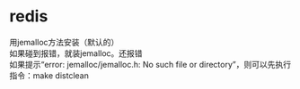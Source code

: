 # redis

用jemalloc方法安装（默认的）  
如果碰到报错，就装jemalloc。还报错  
如果提示“error: jemalloc/jemalloc.h: No such file or directory”，则可以先执行指令：make distclean

